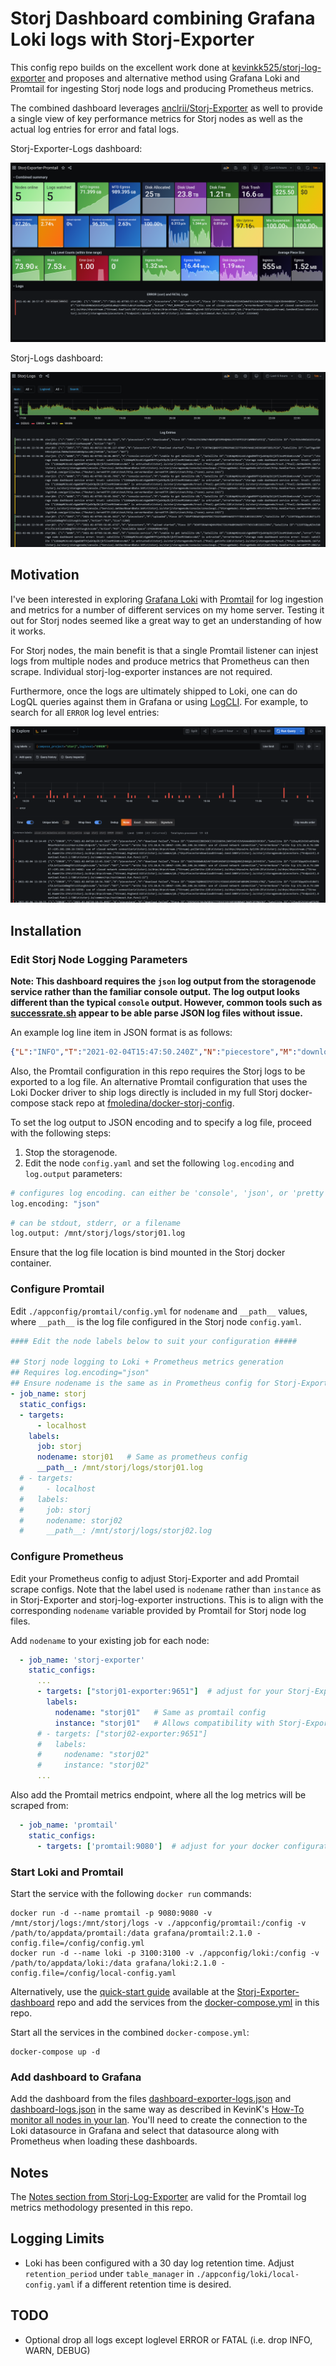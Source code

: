 # Storj Dashboard combining Grafana Loki logs with Storj-Exporter

This config repo builds on the excellent work done at [kevinkk525/storj-log-exporter](https://github.com/kevinkk525/storj-log-exporter) and proposes and alternative method using Grafana Loki and Promtail for ingesting Storj node logs and producing Prometheus metrics.

The combined dashboard leverages [anclrii/Storj-Exporter](https://github.com/anclrii/Storj-Exporter) as well to provide a single view of key performance metrics for Storj nodes as well as the actual log entries for error and fatal logs.

Storj-Exporter-Logs dashboard:

![Storj-Exporter-Promtail](./dashboard-exporter-logs.PNG)

Storj-Logs dashboard:

![Storj-Logs](./dashboard-logs.PNG)

## Motivation

I've been interested in exploring [Grafana Loki](https://grafana.com/oss/loki/) with [Promtail](https://grafana.com/docs/loki/latest/clients/promtail/) for log ingestion and metrics for a number of different services on my home server. Testing it out for Storj nodes seemed like a great way to get an understanding of how it works.

For Storj nodes, the main benefit is that a single Promtail listener can injest logs from multiple nodes and produce metrics that Prometheus can then scrape. Individual storj-log-exporter instances are not required.

Furthermore, once the logs are ultimately shipped to Loki, one can do LogQL queries against them in Grafana or using [LogCLI](https://grafana.com/docs/loki/latest/getting-started/logcli/). For example, to search for all `ERROR` log level entries:

![LogQL](logQL.PNG)

## Installation
### Edit Storj Node Logging Parameters

**Note: This dashboard requires the `json` log output from the storagenode service rather than the familiar console output. The log output looks different than the typical `console` output. However, common tools such as [successrate.sh](https://github.com/ReneSmeekes/storj_success_rate) appear to be able parse JSON log files without issue.**

An example log line item in JSON format is as follows:

```json
{"L":"INFO","T":"2021-02-04T15:47:50.240Z","N":"piecestore","M":"download started","Piece ID":"H5MHLOAWQBOZKVABCF5SXROFFON2HSKZNSMFJSICIRDEFNRKZVBA","Satellite ID":"1wFTAgs9DP5RSnCqKV1eLf6N9wtk4EAtmN5DpSxcs8EjT69tGE","Action":"GET"}
```

Also, the Promtail configuration in this repo requires the Storj logs to be exported to a log file. An alternative Promtail configuration that uses the Loki Docker driver to ship logs directly is included in my full Storj docker-compose stack repo at [fmoledina/docker-storj-config](https://github.com/fmoledina/docker-storj-config).

To set the log output to JSON encoding and to specify a log file, proceed with the following steps:
1. Stop the storagenode.
2. Edit the node `config.yaml` and set the following `log.encoding` and `log.output` parameters:

```bash
# configures log encoding. can either be 'console', 'json', or 'pretty'.
log.encoding: "json"
```

```bash
# can be stdout, stderr, or a filename
log.output: /mnt/storj/logs/storj01.log
```

Ensure that the log file location is bind mounted in the Storj docker container.

### Configure Promtail

Edit `./appconfig/promtail/config.yml` for `nodename` and `__path__` values, where `__path__` is the log file configured in the Storj node `config.yaml`.

```yaml
#### Edit the node labels below to suit your configuration #####

## Storj node logging to Loki + Prometheus metrics generation
## Requires log.encoding="json"
## Ensure nodename is the same as in Prometheus config for Storj-Exporter
- job_name: storj
  static_configs:
  - targets:
      - localhost
    labels:
      job: storj
      nodename: storj01   # Same as prometheus config
      __path__: /mnt/storj/logs/storj01.log
  # - targets:
  #     - localhost
  #   labels:
  #     job: storj
  #     nodename: storj02
  #     __path__: /mnt/storj/logs/storj02.log
```

### Configure Prometheus

Edit your Prometheus config to adjust Storj-Exporter and add Promtail scrape configs. Note that the label used is `nodename` rather than `instance` as in Storj-Exporter and storj-log-exporter instructions. This is to align with the corresponding `nodename` variable provided by Promtail for Storj node log files.

Add `nodename` to your existing job for each node:
```yaml
  - job_name: 'storj-exporter'
    static_configs:
      ...
      - targets: ["storj01-exporter:9651"]  # adjust for your Storj-Exporter installation
        labels:
          nodename: "storj01"   # Same as promtail config
          instance: "storj01"   # Allows compatibility with Storj-Exporter-Dashboard
      # - targets: ["storj02-exporter:9651"]
      #   labels:
      #     nodename: "storj02"
      #     instance: "storj02"
      ...
```

Also add the Promtail metrics endpoint, where all the log metrics will be scraped from:

```yaml
  - job_name: 'promtail'
    static_configs:
      - targets: ['promtail:9080']  # adjust for your docker configuration (i.e. localhost:9080 if forwarding ports)
```

### Start Loki and Promtail

Start the service with the following `docker run` commands:

```shell
docker run -d --name promtail -p 9080:9080 -v /mnt/storj/logs:/mnt/storj/logs -v ./appconfig/promtail:/config -v /path/to/appdata/promtail:/data grafana/promtail:2.1.0 -config.file=/config/config.yml
docker run -d --name loki -p 3100:3100 -v ./appconfig/loki:/config -v /path/to/appdata/loki:/data grafana/loki:2.1.0 -config.file=/config/local-config.yaml
```

Alternatively, use the [quick-start guide](https://github.com/anclrii/Storj-Exporter-dashboard/tree/master/quick_start) available at the [Storj-Exporter-dashboard](https://github.com/anclrii/Storj-Exporter-dashboard) repo and add the services from the [docker-compose.yml](./docker-compose.yml) in this repo.

Start all the services in the combined `docker-compose.yml`:

```shell
docker-compose up -d
```

### Add dashboard to Grafana

Add the dashboard from the files [dashboard-exporter-logs.json](./dashboard-exporter-logs.json) and [dashboard-logs.json](./dashboard-logs.json) in the same way as described in KevinK's [How-To monitor all nodes in your lan](https://forum.storj.io/t/how-to-monitor-all-nodes-in-your-lan-using-prometheus-grafana-linux-using-docker). You'll need to create the connection to the Loki datasource in Grafana and select that datasource along with Prometheus when loading these dashboards.

## Notes

The [Notes section from Storj-Log-Exporter](https://github.com/kevinkk525/storj-log-exporter#notes) are valid for the Promtail log metrics methodology presented in this repo.

## Logging Limits

- Loki has been configured with a 30 day log retention time. Adjust `retention_period` under `table_manager` in `./appconfig/loki/local-config.yaml` if a different retention time is desired.

## TODO

- Optional drop all logs except loglevel ERROR or FATAL (i.e. drop INFO, WARN, DEBUG)